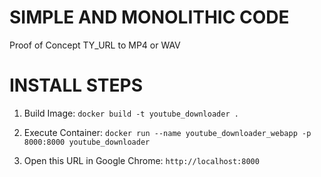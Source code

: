 # SIMPLE AND MONOLITHIC CODE

Proof of Concept TY_URL to MP4 or WAV

# INSTALL STEPS

1. Build Image:
   `docker build -t youtube_downloader .`

2. Execute Container:
   `docker run --name youtube_downloader_webapp -p 8000:8000 youtube_downloader`

3. Open this URL in Google Chrome:
   `http://localhost:8000`

